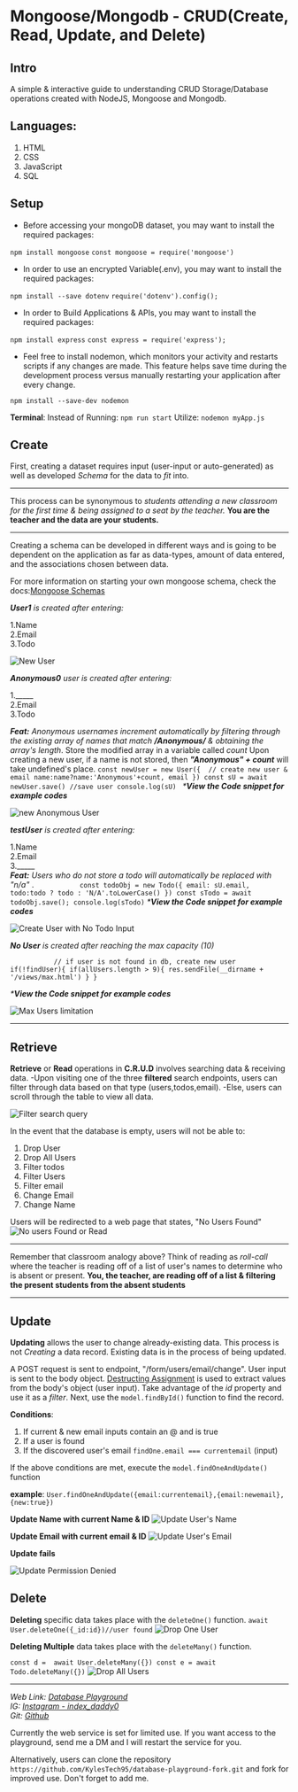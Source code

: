 # Mongoose/Mongodb - CRUD(Create, Read, Update, and Delete)

## Intro
A simple & interactive guide to understanding CRUD Storage/Database operations created with NodeJS, Mongoose and Mongodb.

## Languages: 
1. HTML
2. CSS
3. JavaScript
4. SQL

## Setup
- Before accessing your mongoDB dataset, you may want to install the required packages:

`npm install mongoose`
`const mongoose = require('mongoose')`
- In order to use an encrypted Variable(.env), you may want to install the required packages:

`npm install --save dotenv`
`require('dotenv').config();`
- In order to Build Applications & APIs, you may want to install the required packages:

`npm install express`
`const express = require('express');`

- Feel free to install nodemon, which monitors your activity and restarts scripts if any changes are made. 
This feature helps save time during the development process versus manually restarting your application after every change.

`npm install --save-dev nodemon`

**Terminal**:
Instead of Running:
`npm run start`
Utilize:
`nodemon myApp.js`

## Create

First, creating a dataset requires input (user-input or auto-generated) as well as developed _Schema_ for the data to _fit_ into.
_____________________
This process can be synonymous to _students attending a new classroom for the first time & being assigned to a seat by the teacher._
**You are the teacher and the data are your students.**
_____________________
Creating a schema can be developed in different ways and is going to be dependent on the application as far as data-types, amount of data entered, and the associations chosen between data.

For more information on starting your own mongoose schema, check the docs:[Mongoose Schemas](https://mongoosejs.com/docs/guide.html)


_**User1** is created after entering:_

1.Name<br>
2.Email<br>
3.Todo<br>

![New User](https://github.com/KylesTech95/database-playground-fork/blob/main/media/createNewUser.gif?raw=true?raw=true)

_**Anonymous0** user is created after entering:_

1._____<br>
2.Email<br>
3.Todo<br>

_**Feat:** Anonymous usernames increment automatically by filtering through the existing array of names that match **/Anonymous/** & obtaining the array's length_.
Store the modified array in a variable called _count_
Upon creating a new user, if a name is not stored, then **_"Anonymous" + count_** will take undefined's place.
`const newUser = new User({ 
                // create new user & email
                name:name?name:'Anonymous'+count,
                email
            })
            const sU = await newUser.save() //save user
            console.log(sU)
`
_***View the Code snippet for example codes**_

![new Anonymous User](https://github.com/KylesTech95/database-playground-fork/blob/main/media/createAnon.gif?raw=true?raw=true)

_**testUser** is created after entering:_

1.Name<br>
2.Email<br>
3._____<br>
_**Feat:** Users who do not store a todo will automatically be replaced with "n/a"_ . 
`            const todoObj = new Todo({
                email: sU.email,
                todo:todo ? todo : 'N/A'.toLowerCase()
            })
            const sTodo = await todoObj.save();
            console.log(sTodo)
`
_***View the Code snippet for example codes**_

![Create User with No Todo Input](https://github.com/KylesTech95/database-playground-fork/blob/main/media/createNoTodo.gif?raw=true?raw=true)

_**No User** is created after reaching the max capacity (10)_

`            // if user is not found in db, create new user
        if(!findUser){
            if(allUsers.length > 9){
                res.sendFile(__dirname + '/views/max.html')
            }
        }
`

_***View the Code snippet for example codes**_

![Max Users limitation](https://github.com/KylesTech95/database-playground-fork/blob/main/media/maxUsers.gif?raw=true)
____________
## Retrieve

**Retrieve** or **Read** operations in **C.R.U.D** involves searching data & receiving data. 
-Upon visiting one of the three **filtered** search endpoints, users can filter through data based on that type (users,todos,email).
-Else, users can scroll through the table to view all data.

![Filter search query](https://github.com/KylesTech95/database-playground-fork/blob/main/media/filterMethod.gif?raw=true)

In the event that the database is empty,
users will not be able to:
1. Drop User
2. Drop All Users
3. Filter todos
4. Filter Users
5. Filter email
6. Change Email
7. Change Name

Users will be redirected to a web page that states, "No Users Found"
![No users Found or Read](https://github.com/KylesTech95/database-playground-fork/blob/main/media/noUsersFound.gif?raw=true )

_____________
Remember that classroom analogy above?
Think of reading as _roll-call_ where the teacher is reading off of a list of user's names to determine who is absent or present.
**You, the teacher, are reading off of a list & filtering the present students from the absent students**
_____________

## Update

**Updating** allows the user to change already-existing data.
This process is not _Creating_ a data record. Existing data is in the process of being updated.

A POST request is sent to endpoint, "/form/users/email/change". User input is sent to the body object.
[Destructing Assignment](https://developer.mozilla.org/en-US/docs/Web/JavaScript/Reference/Operators/Destructuring_assignment) is used to extract values from the body's object (user input).
Take advantage of the _id_ property and use it as a _filter_.
Next, use the `model.findById()` function to find the record.

**Conditions**:  
1. If current & new email inputs contain an @ and is true
2. If a user is found
3. If the discovered user's email `findOne.email === currentemail` (input)

If the above conditions are met, execute the `model.findOneAndUpdate()` function

**example**:
`User.findOneAndUpdate({email:currentemail},{email:newemail},{new:true})`

**Update Name with current Name & ID**
![Update User's Name](https://github.com/KylesTech95/database-playground-fork/blob/main/media/changeName.gif?raw=true   )

**Update Email with current email & ID**
![Update User's Email](https://github.com/KylesTech95/database-playground-fork/blob/main/media/emailChange.gif?raw=true )

**Update fails**

![Update Permission Denied](https://github.com/KylesTech95/database-playground-fork/blob/main/media/permissionDenied.gif?raw=true   )

## Delete
**Deleting** specific data takes place with the `deleteOne()` function.
`await User.deleteOne({_id:id})//user found`
![Drop One User](https://github.com/KylesTech95/database-playground-fork/blob/main/media/dropUser.gif?raw=true  )

**Deleting Multiple** data takes place with the `deleteMany()` function.

`const d =  await User.deleteMany({})
   const e = await Todo.deleteMany({})`
![Drop All Users](https://github.com/KylesTech95/database-playground-fork/blob/main/media/dropAllUsers.gif?raw=true )

_____________________

_Web Link: [Database Playground](https://database-playground.onrender.com/) <br>
IG: [Instagram - index_daddy0](https://www.instagram.com/index_daddy0/)<br>
Git: [Github](https://github.com/KylesTech95/database-playground-fork)_

Currently the web service is set for limited use.
If you want access to the playground, send me a DM and I will restart the service for you.

Alternatively, users can clone the repository
`https://github.com/KylesTech95/database-playground-fork.git`
and fork for improved use.
Don't forget to add me.





